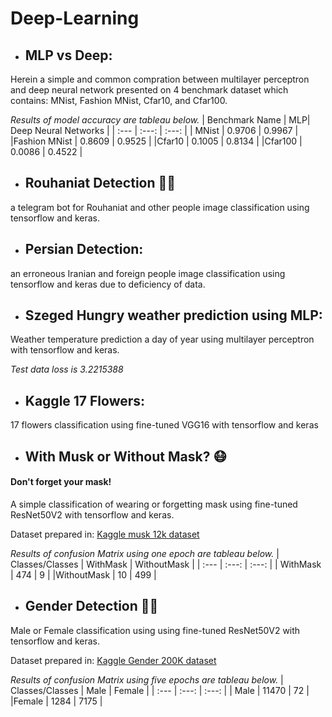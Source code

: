 # Deep-Learning

- ## MLP vs Deep:

Herein a simple and common compration between multilayer perceptron and deep neural network presented on 4 benchmark dataset which contains: MNist, Fashion MNist, Cfar10, and Cfar100.

*Results of model accuracy are tableau below.*
| Benchmark Name | MLP| Deep Neural Networks |
| :---         |     :---:      |          :---: |
| MNist  | 0.9706     | 0.9967    |
|Fashion MNist     | 0.8609       | 0.9525    |
|Cfar10     | 0.1005       | 0.8134      |
|Cfar100     | 0.0086       | 0.4522      |

- ## Rouhaniat Detection 👳‍♂️

a telegram bot for Rouhaniat and other people image classification using tensorflow and keras.

- ## Persian Detection:

an erroneous Iranian and foreign people image classification using tensorflow and keras due to deficiency of data.

- ## Szeged Hungry weather prediction using MLP:

Weather temperature prediction a day of year using multilayer perceptron with tensorflow and keras.

*Test data loss is 3.2215388*

- ## Kaggle 17 Flowers: 

17 flowers classification using fine-tuned VGG16 with tensorflow and keras

- ## With Musk or Without Mask? 😷

#### Don't forget your mask!

A simple classification of wearing or forgetting mask using fine-tuned ResNet50V2 with tensorflow and keras.

Dataset prepared in: [Kaggle musk 12k dataset](kaggle.com/ashishjangra27/gender-recognition-200k-images-celeba)

*Results of confusion Matrix using one epoch are tableau below.*
| Classes/Classes | WithMask | WithoutMask |
| :---         |     :---:      |          :---: |
| WithMask  | 474     | 9    |
|WithoutMask    | 10       | 499   |

- ## Gender Detection 👨👩

Male or Female classification using using fine-tuned ResNet50V2 with tensorflow and keras.

Dataset prepared in: [Kaggle Gender 200K dataset](kaggle.com/ashishjangra27/face-mask-12k-images-dataset)

*Results of confusion Matrix using five epochs are tableau below.*
| Classes/Classes | Male | Female |
| :---         |     :---:      |          :---: |
| Male  | 11470     | 72    |
|Female    | 1284       | 7175   |
